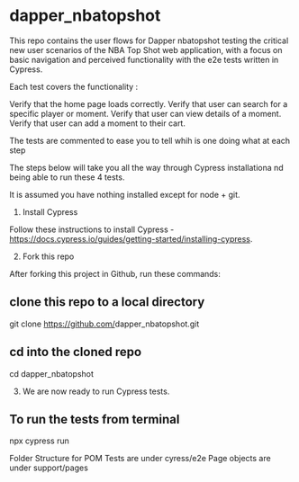 # dapper_nbatopshot

This repo contains the user flows for Dapper nbatopshot testing the critical new user scenarios of the NBA Top Shot web application, with a focus on basic navigation and perceived functionality with the e2e tests written in Cypress.

Each test covers the functionality :

Verify that the home page loads correctly.
Verify that user can search for a specific player or moment.
Verify that user can view details of a moment.
Verify that user can add a moment to their cart. 

The tests are commented to ease you to tell whih is one doing what at each step 

The steps below will take you all the way through Cypress installationa nd being able to run these 4 tests. 

It is assumed you have nothing installed except for node + git. 

1. Install Cypress

Follow these instructions to install Cypress - https://docs.cypress.io/guides/getting-started/installing-cypress.

2. Fork this repo

After forking this project in Github, run these commands:

## clone this repo to a local directory
git clone https://github.com/<your-username>dapper_nbatopshot.git

## cd into the cloned repo
cd dapper_nbatopshot

3. We are now ready to run Cypress tests.

## To run the tests from terminal 
npx cypress run 

Folder Structure for POM
Tests are under cyress/e2e
Page objects are under support/pages

